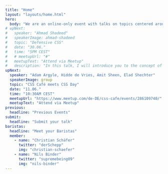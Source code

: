 ```yaml
---
title: "Home"
layout: "layouts/home.html"
hero:
  body: "We are an online-only event with talks on topics centered around CSS."
# upNext:
#   speaker: "Ahmad Shadeed"
#   speakerImage: ahmad-shadeed
#   topic: "Defensive CSS"
#   date: "30.06."
#   time: "5PM CEST"
#   # meetupUrl: "#"
#   meetupText: "Attend via Meetup"
#   description: "In this talk, I will introduce you to the concept of Defensive CSS. It’s all about ways and techniques we can use right away to prevent potential layout issues."
upNext:
  speaker: "Adam Argyle, Hidde de Vries, Amit Sheen, Elad Shechter"
  speakerImage: group
  topic: "CSS Café meets CSS Day"
  date: "11.06."
  time: "10:30AM CEST"
  meetupUrl: "https://www.meetup.com/de-DE/css-cafe/events/286109740/"
  meetupText: "Attend via Meetup"
previous:
  headline: "Previous Events"
submit:
  headline: "Submit your talk"
baristas:
  headline: "Meet your Baristas"
  member:
    - name: "Christian Schäfer"
      twitter: "derSchepp"
      img: "christian-schaefer"
    - name: "Nils Binder"
      twitter: "supremebeing09"
      img: "nils-binder"
---
```

